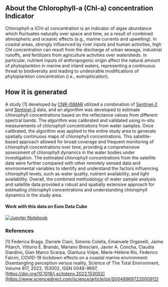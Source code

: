 ## About the Chlorophyll-a (Chl-a) concentration Indicator
Chlorophyll-a (Chl-a) concentration is an indicator of algae abundance which fluctuates naturally over space and time, as a result of combined atmospheric and oceanic effects (e.g., marine currents and upwelling). In coastal areas, strongly influenced by river inputs and human activities, high Chl concentration can result from the discharge of urban sewage, industrial runoffs, and fertilizers from agriculture activities over watersheds. In particular, nutrient inputs of anthropogenic origin affect the natural amount of phytoplankton in marine and inland waters, representing a continuous threat to biodiversity and leading to undesirable modifications of phytoplankton concentration (i.e., eutrophication).

## How it is generated
A study [1] developed by [CNR-ISMAR](http://www.ismar.cnr.it/) utilized a combination of [Sentinel-2](https://sentinel.esa.int/web/sentinel/missions/sentinel-2) and [Sentinel-3](https://sentinel.esa.int/web/sentinel/missions/sentinel-3) data, and an algorithm was developed to estimate chlorophyll concentrations based on the reflectance values from different spectral bands. The algorithm was calibrated and validated using in-situ measurements of chlorophyll concentrations from water samples. Once calibrated, the algorithm was applied to the entire study area to generate spatially continuous maps of chlorophyll concentrations. This satellite-based approach allowed for broad coverage and frequent monitoring of chlorophyll concentrations over time, providing a comprehensive assessment of chlorophyll dynamics in the water bodies under investigation. The estimated chlorophyll concentrations from the satellite data were further compared with other remotely sensed data and environmental variables to identify and understand the factors influencing chlorophyll levels, such as water quality, nutrient availability, and light availability. Overall, the combined methodology of water sample analysis and satellite data provided a robust and spatially extensive approach for estimating chlorophyll concentrations and understanding chlorophyll dynamics in the study area.

#### Work with this data on Euro Data Cube 

[![Jupyter Notebook](https://img.shields.io/badge/jupyter-%23FA0F00.svg?style=for-the-badge&logo=jupyter&logoColor=white)](https://eurodatacube.com/notebooks/contributions/IGARSS2022/IGARSS-22_Lockdown_in_Venice.ipynb)


### References
[1] Federica Braga, Daniele Ciani, Simone Colella, Emanuele Organelli, Jaime Pitarch, Vittorio E. Brando, Mariano Bresciani, Javier A. Concha, Claudia Giardino, Gian Marco Scarpa, Gianluca Volpe, Marie-Hélène Rio, Federico Falcini, COVID-19 lockdown effects on a coastal marine environment: Disentangling perception versus reality, Science of The Total Environment, Volume 817, 2022, 153002, ISSN 0048-9697, [https://doi.org/10.1016/j.scitotenv.2022.153002](https://www.sciencedirect.com/science/article/pii/S0048969722000912)






